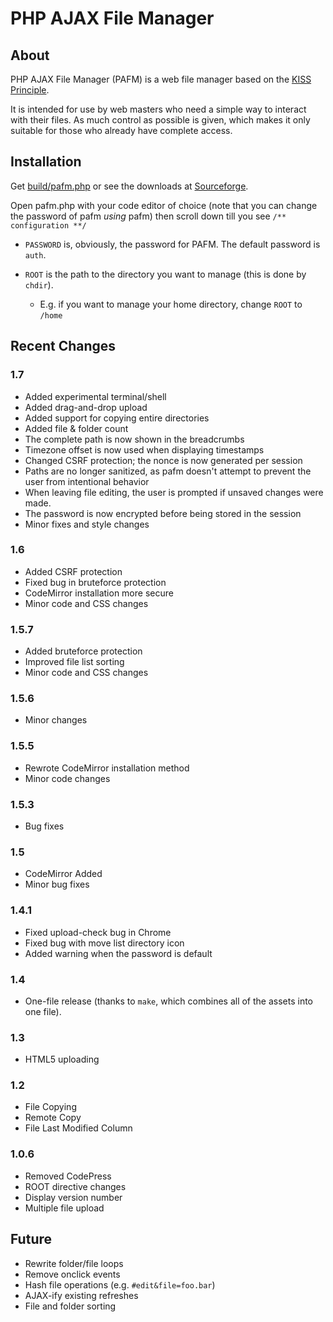 # PHP AJAX File Manager

## About
PHP AJAX File Manager (PAFM) is a web file manager based on the [KISS Principle](http://en.wikipedia.org/wiki/KISS_principle "Keep it simple, stupid").

It is intended for use by web masters who need a simple way to interact with their files. As much control as possible is given, which makes it only suitable for those who already have complete access.

## Installation

Get [build/pafm.php](https://raw.github.com/mustafa0x/pafm/master/build/pafm.php) or see the downloads at [Sourceforge](http://sourceforge.net/projects/pafm/files/).

Open pafm.php with your code editor of choice (note that you can change the password of pafm *using* pafm)
then scroll down till you see `/** configuration **/`

* `PASSWORD` is, obviously, the password for PAFM. The default password is `auth`.

* `ROOT` is the path to the directory you want to
  manage (this is done by `chdir`).
  *  E.g. if you want to manage your home directory,
  change `ROOT` to `/home`

## Recent Changes

### 1.7
  * Added experimental terminal/shell
  * Added drag-and-drop upload
  * Added support for copying entire directories
  * Added file & folder count
  * The complete path is now shown in the breadcrumbs
  * Timezone offset is now used when displaying timestamps
  * Changed CSRF protection; the nonce is now generated per session
  * Paths are no longer sanitized, as pafm doesn't
    attempt to prevent the user from intentional behavior
  * When leaving file editing, the user is prompted if unsaved changes were made.
  * The password is now encrypted before being stored in the session
  * Minor fixes and style changes

### 1.6
  * Added CSRF protection
  * Fixed bug in bruteforce protection
  * CodeMirror installation more secure
  * Minor code and CSS changes

### 1.5.7
  * Added bruteforce protection
  * Improved file list sorting
  * Minor code and CSS changes

### 1.5.6
  * Minor changes

### 1.5.5
  * Rewrote CodeMirror installation method
  * Minor code changes

### 1.5.3
  * Bug fixes

### 1.5
  * CodeMirror Added
  * Minor bug fixes

### 1.4.1
  * Fixed upload-check bug in Chrome
  * Fixed bug with move list directory icon
  * Added warning when the password is default

### 1.4
  * One-file release (thanks to `make`, which combines all of the assets into one file).

### 1.3
  * HTML5 uploading

### 1.2
  * File Copying
  * Remote Copy
  * File Last Modified Column

### 1.0.6
  * Removed CodePress
  * ROOT directive changes
  * Display version number
  * Multiple file upload


## Future
  * Rewrite folder/file loops
  * Remove onclick events
  * Hash file operations (e.g. `#edit&file=foo.bar`)
  * AJAX-ify existing refreshes
  * File and folder sorting

